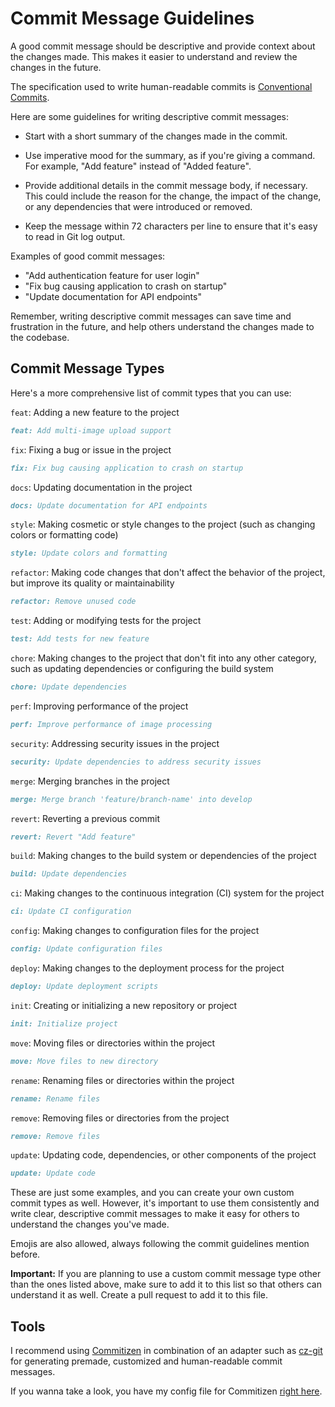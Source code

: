 # Commit Message Guidelines

A good commit message should be descriptive and provide context about the changes made. This makes it easier to understand and review the changes in the future.

The specification used to write human-readable commits is [Conventional Commits](https://conventionalcommits.org).

Here are some guidelines for writing descriptive commit messages:

- Start with a short summary of the changes made in the commit.

- Use imperative mood for the summary, as if you're giving a command. For example, "Add feature" instead of "Added feature".

- Provide additional details in the commit message body, if necessary. This could include the reason for the change, the impact of the change, or any dependencies that were introduced or removed.

- Keep the message within 72 characters per line to ensure that it's easy to read in Git log output.

Examples of good commit messages:

- "Add authentication feature for user login"
- "Fix bug causing application to crash on startup"
- "Update documentation for API endpoints"

Remember, writing descriptive commit messages can save time and frustration in the future, and help others understand the changes made to the codebase.

## Commit Message Types

Here's a more comprehensive list of commit types that you can use:

`feat`: Adding a new feature to the project

```markdown
feat: Add multi-image upload support
```

`fix`: Fixing a bug or issue in the project

```markdown
fix: Fix bug causing application to crash on startup
```

`docs`: Updating documentation in the project

```markdown
docs: Update documentation for API endpoints
```

`style`: Making cosmetic or style changes to the project (such as changing colors or formatting code)

```markdown
style: Update colors and formatting
```

`refactor`: Making code changes that don't affect the behavior of the project, but improve its quality or maintainability

```markdown
refactor: Remove unused code
```

`test`: Adding or modifying tests for the project

```markdown
test: Add tests for new feature
```

`chore`: Making changes to the project that don't fit into any other category, such as updating dependencies or configuring the build system

```markdown
chore: Update dependencies
```

`perf`: Improving performance of the project

```markdown
perf: Improve performance of image processing
```

`security`: Addressing security issues in the project

```markdown
security: Update dependencies to address security issues
```

`merge`: Merging branches in the project

```markdown
merge: Merge branch 'feature/branch-name' into develop
```

`revert`: Reverting a previous commit

```markdown
revert: Revert "Add feature"
```

`build`: Making changes to the build system or dependencies of the project

```markdown
build: Update dependencies
```

`ci`: Making changes to the continuous integration (CI) system for the project

```markdown
ci: Update CI configuration
```

`config`: Making changes to configuration files for the project

```markdown
config: Update configuration files
```

`deploy`: Making changes to the deployment process for the project

```markdown
deploy: Update deployment scripts
```

`init`: Creating or initializing a new repository or project

```markdown
init: Initialize project
```

`move`: Moving files or directories within the project

```markdown
move: Move files to new directory
```

`rename`: Renaming files or directories within the project

```markdown
rename: Rename files
```

`remove`: Removing files or directories from the project

```markdown
remove: Remove files
```

`update`: Updating code, dependencies, or other components of the project

```markdown
update: Update code
```

These are just some examples, and you can create your own custom commit types as well. However, it's important to use them consistently and write clear, descriptive commit messages to make it easy for others to understand the changes you've made.

Emojis are also allowed, always following the commit guidelines mention before.

**Important:** If you are planning to use a custom commit message type other than the ones listed above, make sure to add it to this list so that others can understand it as well. Create a pull request to add it to this file.

## Tools

I recommend using [Commitizen](https://github.com/commitizen/cz-cli) in combination of an adapter such as [cz-git](https://github.com/Zhengqbbb/cz-git) for generating premade, customized and human-readable commit messages.

If you wanna take a look, you have my config file for Commitizen [right here](../.czrc).
